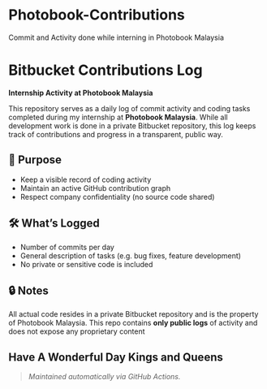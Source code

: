 # Photobook-Contributions
Commit and Activity done while interning in Photobook Malaysia

# Bitbucket Contributions Log

**Internship Activity at Photobook Malaysia**

This repository serves as a daily log of commit activity and coding tasks completed during my internship at **Photobook Malaysia**. While all development work is done in a private Bitbucket repository, this log keeps track of contributions and progress in a transparent, public way.

## 📅 Purpose

- Keep a visible record of coding activity
- Maintain an active GitHub contribution graph
- Respect company confidentiality (no source code shared)

## 🛠️ What’s Logged

- Number of commits per day
- General description of tasks (e.g. bug fixes, feature development)
- No private or sensitive code is included

## 🔒 Notes

All actual code resides in a private Bitbucket repository and is the property of Photobook Malaysia. This repo contains **only public logs** of activity and does not expose any proprietary content

Have A Wonderful Day Kings and Queens 
---

> _Maintained automatically via GitHub Actions._
